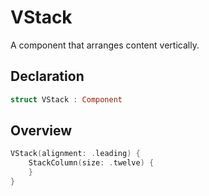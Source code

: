 # VStack

A component that arranges content vertically.

## Declaration

```swift
struct VStack : Component
```

## Overview

```swift
VStack(alignment: .leading) {
    StackColumn(size: .twelve) {
    }
}
```

